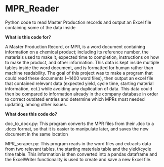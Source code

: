 # MPR_Reader
Python code to read Master Production records and output an Excel file containing some of the data inside

**What is this code for?**

A Master Production Record, or MPR, is a word document containing information on a chemical product; including its reference number, the materials used to make it, expected time to completion, instructions on how to make the product, and other information. This data is kept inside multiple tables inside the word document, and is formatted for human rather than machine readability. The goal of this project was to make a program that could read these documents (~1400 word files), then output an excel file that contained relevant data (expected yield, cycle time, starting material information, ect.) while avoiding any duplication of data. This data could then be compared to information already in the company database in order to correct outdated entries and determine which MPRs most needed updating, among other issues.

**What does this code do?**

doc_to_docx.py:
This program converts the MPR files from their .doc to a .docx format, so that it is easier to manipulate later, and saves the new document in the same location

MPR_scraper.py:
This program reads in the word files and extracts data from two relevant tables, the starting materials table and the yield/cycle time table. This information is then converted into a pandas dataframe and the ExcelWriter functionality is used to create and save a new Excel file.
